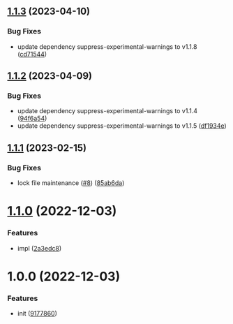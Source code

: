 ## [1.1.3](https://github.com/dword-design/suppress-babel-register-esm-warning/compare/v1.1.2...v1.1.3) (2023-04-10)


### Bug Fixes

* update dependency suppress-experimental-warnings to v1.1.8 ([cd71544](https://github.com/dword-design/suppress-babel-register-esm-warning/commit/cd715448830cafcbf6e7904713f06ae82ad72da1))

## [1.1.2](https://github.com/dword-design/suppress-babel-register-esm-warning/compare/v1.1.1...v1.1.2) (2023-04-09)


### Bug Fixes

* update dependency suppress-experimental-warnings to v1.1.4 ([94f6a54](https://github.com/dword-design/suppress-babel-register-esm-warning/commit/94f6a54a81305fb145d65c7f7e6366a7b0ed5683))
* update dependency suppress-experimental-warnings to v1.1.5 ([df1934e](https://github.com/dword-design/suppress-babel-register-esm-warning/commit/df1934e60acb70d334a94fbfa86b613a9282f316))

## [1.1.1](https://github.com/dword-design/suppress-babel-register-esm-warning/compare/v1.1.0...v1.1.1) (2023-02-15)


### Bug Fixes

* lock file maintenance ([#8](https://github.com/dword-design/suppress-babel-register-esm-warning/issues/8)) ([85ab6da](https://github.com/dword-design/suppress-babel-register-esm-warning/commit/85ab6da54ec522371fd021d587f20229dbee2179))

# [1.1.0](https://github.com/dword-design/suppress-babel-register-esm-warning/compare/v1.0.0...v1.1.0) (2022-12-03)


### Features

* impl ([2a3edc8](https://github.com/dword-design/suppress-babel-register-esm-warning/commit/2a3edc8dd4bf33bee092547022c390527e2b475a))

# 1.0.0 (2022-12-03)


### Features

* init ([9177860](https://github.com/dword-design/suppress-babel-register-esm-warning/commit/9177860a6efb7c48b4fb9589a6a54539d4a8836f))
